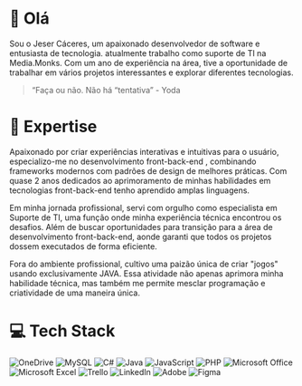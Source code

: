 # 👋 Olá
Sou o Jeser Cáceres, um apaixonado desenvolvedor de software e entusiasta de tecnologia.
atualmente trabalho como suporte de TI na Media.Monks. Com um ano de experiência na área, tive a oportunidade de trabalhar em vários projetos interessantes e explorar diferentes tecnologias.

> “Faça ou não. Não há “tentativa” - Yoda


# 🚀 Expertise
Apaixonado por criar experiências interativas e intuitivas para o usuário, especializo-me no desenvolvimento front-back-end , combinando frameworks modernos com padrões de design de melhores práticas. Com quase 2 anos dedicados ao aprimoramento de minhas habilidades em tecnologias front-back-end tenho aprendido amplas linguagens.

Em minha jornada profissional, servi com orgulho como especialista em Suporte de TI, uma função onde minha experiência técnica encontrou os desafios. Além de buscar oportunidades para transição para a área de desenvolvimento front-back-end, aonde garanti que todos os projetos dossem executados de forma eficiente.

Fora do ambiente profissional, cultivo uma paizão única de criar "jogos" usando exclusivamente JAVA. Essa atividade não apenas aprimora minha habilidade técnica, mas também me permite mesclar programação e criatividade de uma maneira única.

# 💻 Tech Stack

![OneDrive](https://img.shields.io/badge/OneDrive-0078D4.svg?style=for-the-badge&logo=microsoftonedrive&logoColor=white) ![MySQL](https://img.shields.io/badge/mysql-%2300f.svg?style=for-the-badge&logo=mysql&logoColor=white) ![C#](https://img.shields.io/badge/c%23-%23239120.svg?style=for-the-badge&logo=csharp&logoColor=white) ![Java](https://img.shields.io/badge/java-%23ED8B00.svg?style=for-the-badge&logo=openjdk&logoColor=white) ![JavaScript](https://img.shields.io/badge/javascript-%23323330.svg?style=for-the-badge&logo=javascript&logoColor=%23F7DF1E) ![PHP](https://img.shields.io/badge/php-%23777BB4.svg?style=for-the-badge&logo=php&logoColor=white) ![Microsoft Office](https://img.shields.io/badge/Microsoft_Office-D83B01?style=for-the-badge&logo=microsoft-office&logoColor=white) ![Microsoft Excel](https://img.shields.io/badge/Microsoft_Excel-217346?style=for-the-badge&logo=microsoft-excel&logoColor=white) ![Trello](https://img.shields.io/badge/Trello-%23026AA7.svg?style=for-the-badge&logo=Trello&logoColor=white)
![LinkedIn](https://img.shields.io/badge/linkedin-%230077B5.svg?style=for-the-badge&logo=linkedin&logoColor=white) ![Adobe](https://img.shields.io/badge/adobe-%23FF0000.svg?style=for-the-badge&logo=adobe&logoColor=white) ![Figma](https://img.shields.io/badge/figma-%23F24E1E.svg?style=for-the-badge&logo=figma&logoColor=white)
